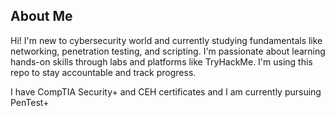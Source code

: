 ## About Me

Hi! I'm new to cybersecurity world and currently studying fundamentals like networking, penetration testing, and scripting. I'm passionate about learning hands-on skills through labs and platforms like TryHackMe. I'm using this repo to stay accountable and track progress.

I have CompTIA Security+ and CEH certificates and I am currently pursuing PenTest+
